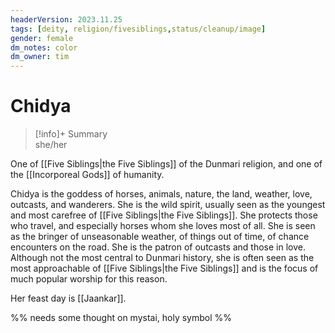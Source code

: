 ```yaml
---
headerVersion: 2023.11.25
tags: [deity, religion/fivesiblings,status/cleanup/image]
gender: female
dm_notes: color
dm_owner: tim
---
```

# Chidya
>[!info]+ Summary  
> she/her

One of [[Five Siblings|the Five Siblings]] of the Dunmari religion, and one of the [[Incorporeal Gods]] of humanity. 

Chidya is the goddess of horses, animals, nature, the land, weather, love, outcasts, and wanderers. She is the wild spirit, usually seen as the youngest and most carefree of [[Five Siblings|the Five Siblings]]. She protects those who travel, and especially horses whom she loves most of all. She is seen as the bringer of unseasonable weather, of things out of time, of chance encounters on the road. She is the patron of outcasts and those in love. Although not the most central to Dunmari history, she is often seen as the most approachable of [[Five Siblings|the Five Siblings]] and is the focus of much popular worship for this reason.

Her feast day is [[Jaankar]].

%% needs some thought on mystai, holy symbol %%



